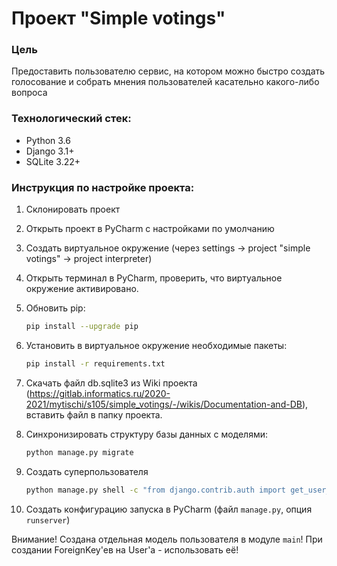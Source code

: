 # Проект "Simple votings"

### Цель
Предоставить пользователю сервис, на котором можно быстро создать голосование и собрать мнения пользователей касательно какого-либо вопроса

### Технологический стек:
- Python 3.6
- Django 3.1+
- SQLite 3.22+

### Инструкция по настройке проекта:
1. Склонировать проект
2. Открыть проект в PyCharm с наcтройками по умолчанию
3. Создать виртуальное окружение (через settings -> project "simple votings" -> project interpreter)
4. Открыть терминал в PyCharm, проверить, что виртуальное окружение активировано.
5. Обновить pip:
   ```bash
   pip install --upgrade pip
   ```
6. Установить в виртуальное окружение необходимые пакеты: 
   ```bash
   pip install -r requirements.txt
   ```

7. Скачать файл db.sqlite3 из Wiki проекта (https://gitlab.informatics.ru/2020-2021/mytischi/s105/simple_votings/-/wikis/Documentation-and-DB), вставить файл в папку проекта.
8. Синхронизировать структуру базы данных с моделями: 
   ```bash
   python manage.py migrate
   ```

9. Создать суперпользователя
   ```bash
   python manage.py shell -c "from django.contrib.auth import get_user_model; get_user_model().objects.create_superuser('vasya', '1@abc.net', 'promprog')"
   ```

10. Создать конфигурацию запуска в PyCharm (файл `manage.py`, опция `runserver`)

Внимание! Создана отдельная модель пользователя в модуле `main`! 
При создании ForeignKey'ев на User'а - использовать её!
